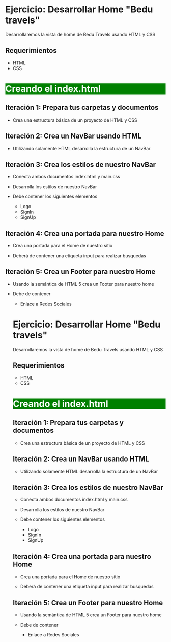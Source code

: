 # Ejercicio: Desarrollar Home "Bedu travels"

Desarrollaremos la vista de home de Bedu Travels usando HTML y CSS

## Requerimientos
- HTML
- CSS

<div style="background-color:green;"><h1 style="color:white;">Creando el index.html</h1></div>

## Iteración 1: Prepara tus carpetas y documentos

- Crea una estructura básica de un proyecto de HTML y CSS

## Iteración 2: Crea un NavBar usando HTML

- Utilizando solamente HTML desarrolla la estructura de un NavBar

## Iteración 3: Crea los estilos de nuestro NavBar

- Conecta ambos documentos index.html y main.css

- Desarrolla los estilos de nuestro NavBar

- Debe contener los siguientes elementos

  * Logo
  * SignIn
  * SignUp

## Iteración 4: Crea una portada para nuestro Home

- Crea una portada para el Home de nuestro sitio

- Deberá de contener una etiqueta input para realizar busquedas

## Iteración 5: Crea un Footer para nuestro Home

- Usando la semántica de HTML 5 crea un Footer para nuestro home

- Debe de contener

  * Enlace a Redes Sociales

  # Ejercicio: Desarrollar Home "Bedu travels"

  Desarrollaremos la vista de home de Bedu Travels usando HTML y CSS

  ## Requerimientos
  - HTML
  - CSS

  <div style="background-color:green;"><h1 style="color:white;">Creando el index.html</h1></div>

  ## Iteración 1: Prepara tus carpetas y documentos

  - Crea una estructura básica de un proyecto de HTML y CSS

  ## Iteración 2: Crea un NavBar usando HTML

  - Utilizando solamente HTML desarrolla la estructura de un NavBar

  ## Iteración 3: Crea los estilos de nuestro NavBar

  - Conecta ambos documentos index.html y main.css

  - Desarrolla los estilos de nuestro NavBar

  - Debe contener los siguientes elementos

    * Logo
    * SignIn
    * SignUp

  ## Iteración 4: Crea una portada para nuestro Home

  - Crea una portada para el Home de nuestro sitio

  - Deberá de contener una etiqueta input para realizar busquedas

  ## Iteración 5: Crea un Footer para nuestro Home

  - Usando la semántica de HTML 5 crea un Footer para nuestro home

  - Debe de contener

    * Enlace a Redes Sociales

